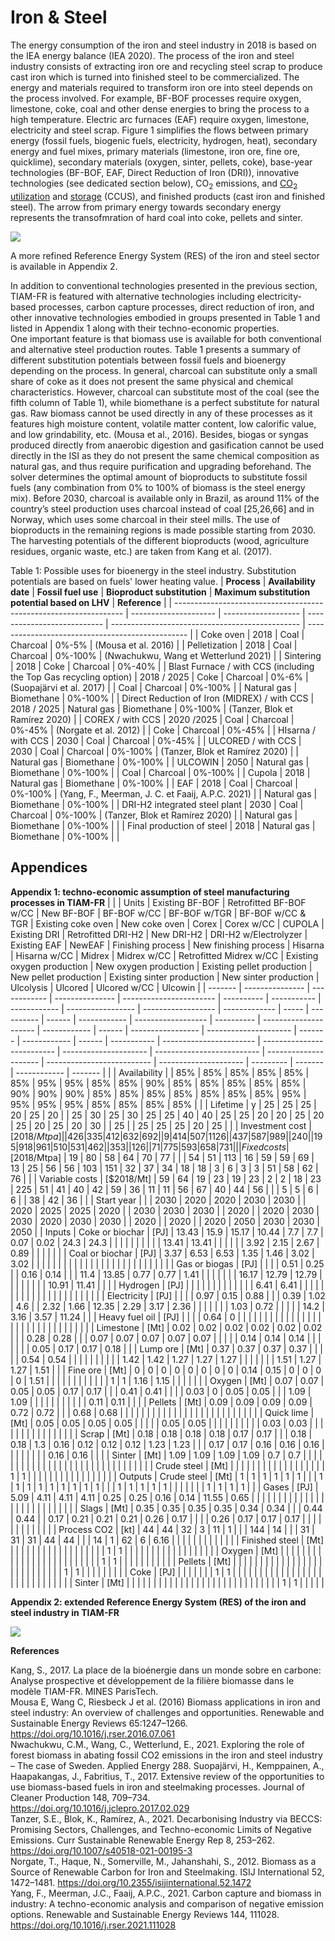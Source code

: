 # Iron & Steel

The energy consumption of the iron and steel industry in 2018 is based on the IEA energy balance (IEA 2020). The process of the iron and steel industry consists of extracting iron ore and recycling steel scrap to produce cast iron which is turned into finished steel to be commercialized. The energy and materials required to transform iron ore into steel depends on the process involved. For example, BF-BOF processes require oxygen, limestone, coke, coal and other dense energies to bring the process to a high temperature. Electric arc furnaces (EAF) require oxygen, limestone, electricity and steel scrap. Figure 1 simplifies the flows between primary energy (fossil fuels, biogenic fuels, electricity, hydrogen, heat), secondary energy and fuel mixes, primary materials (limestone, iron ore, fine ore, quicklime), secondary materials (oxygen, sinter, pellets, coke), base-year technologies (BF-BOF, EAF, Direct Reduction of Iron (DRI)), innovative technologies (see dedicated section below), CO<sub>2</sub> emissions, and [CO<sub>2</sub> utilization](../../supply/synthetic-fuels.md) and [storage](/non-energy-sectors/CO2-transport-and-storage.md) (CCUS), and finished products (cast iron and finished steel). The arrow from primary energy towards secondary energy represents the transofmration of hard coal into coke, pellets and sinter.

![](basic_IISRES.png)

A more refined Reference Energy System (RES) of the iron and steel sector is available in Appendix 2.

In addition to conventional technologies presented in the previous section, TIAM-FR is featured with alternative technologies including electricity-based processes, carbon capture processes, direct reduction of iron, and other innovative technologies embodied in groups presented in Table 1 and listed in Appendix 1 along with their techno-economic properties.  
One important feature is that biomass use is available for both conventional and alternative steel production routes. Table 1 presents a summary of different substitution potentials between fossil fuels and bioenergy depending on the process. In general, charcoal can substitute only a small share of coke as it does not present the same physical and chemical characteristics. However, charcoal can substitute most of the coal (see the fifth column of Table 1), while biomethane is a perfect substitute for natural gas. Raw biomass cannot be used directly in any of these processes as it features high moisture content, volatile matter content, low calorific value, and low grindability, etc. (Mousa et al., 2016). Besides, biogas or syngas produced directly from anaerobic digestion and gasification cannot be used directly in the ISI as they do not present the same chemical composition as natural gas, and thus require purification and upgrading beforehand. The solver determines the optimal amount of bioproducts to substitute fossil fuels (any combination from 0% to 100% of biomass is the steel energy mix). Before 2030, charcoal is available only in Brazil, as around 11% of the country’s steel production uses charcoal instead of coal [25,26,66] and in Norway, which uses some charcoal in their steel mills. The use of bioproducts in the remaining regions is made possible starting from 2030. The harvesting potentials of the different bioproducts (wood, agriculture residues, organic waste, etc.) are taken from Kang et al. (2017).

Table 1: Possible uses for bioenergy in the steel industry. Substitution potentials are based on fuels' lower heating value.
| **Process**                                                       | **Availability date** | **Fossil fuel use** | **Bioproduct substitution** | **Maximum substitution potential based on LHV** | **Reference**                                    |
| ----------------------------------------------------------------- | --------------------- | ------------------- | --------------------------- | ----------------------------------------------- | ------------------------------------------------ |
| Coke oven                                                         | 2018                  | Coal                | Charcoal                    | 0%-5%                                           | (Mousa et al. 2016)                              |
| Pelletization                                                     | 2018                  | Coal                | Charcoal                    | 0%-100%                                         | (Nwachukwu, Wang et Wetterlund 2021)             |
| Sintering                                                         | 2018                  | Coke                | Charcoal                    | 0%-40%                                          |
| Blast Furnace / with CCS (including the Top Gas recycling option) | 2018 / 2025           | Coke                | Charcoal                    | 0%-6%                                           | (Suopajärvi et al. 2017)                         |
| Coal                                                              | Charcoal              | 0%-100%             |
| Natural gas                                                       | Biomethane            | 0%-100%             |
| Direct Reduction of Iron (MIDREX) / with CCS                      | 2018 / 2025           | Natural gas         | Biomethane                  | 0%-100%                                         | (Tanzer, Blok et Ramírez 2020)                   |
| COREX / with CCS                                                  | 2020 /2025            | Coal                | Charcoal                    | 0%-45%                                          | (Norgate et al. 2012)                            |
| Coke                                                              | Charcoal              | 0%-45%              |
| HIsarna / with CCS                                                | 2030                  | Coal                | Charcoal                    | 0%-45%                                          |
| ULCORED / with CCS                                                | 2030                  | Coal                | Charcoal                    | 0%-100%                                         | (Tanzer, Blok et Ramírez 2020)                   |
| Natural gas                                                       | Biomethane            | 0%-100%             |
| ULCOWIN                                                           | 2050                  | Natural gas         | Biomethane                  | 0%-100%                                         |
| Coal                                                              | Charcoal              | 0%-100%             |
| Cupola                                                            | 2018                  | Natural gas         | Biomethane                  | 0%-100%                                         |
| EAF                                                               | 2018                  | Coal                | Charcoal                    | 0%-100%                                         | (Yang, F., Meerman, J. C. et Faaij, A.P.C. 2021) |
| Natural gas                                                       | Biomethane            | 0%-100%             |
| DRI-H2 integrated steel plant                                     | 2030                  | Coal                | Charcoal                    | 0%-100%                                         | (Tanzer, Blok et Ramírez 2020)                   |
| Natural gas                                                       | Biomethane            | 0%-100%             |                             |
| Final production of steel                                         | 2018                  | Natural gas         | Biomethane                  | 0%-100%                                         |                                                  |

## Appendices

**Appendix 1: techno-economic assumption of steel manufacturing processes in TIAM-FR**
|         |                 | Units        | Existing BF-BOF | Retrofitted BF-BOF w/CC | New BF-BOF | BF-BOF w/CC | BF-BOF w/TGR | BF-BOF w/CC & TGR | Existing coke oven | New coke oven | Corex | Corex w/CC | CUPOLA | Existing DRI | Retrofitted DRI-H2 | New DRI-H2 | DRI-H2 w/Electrolyzer | Existing EAF | NewEAF | Finishing process | New finishing process | Hisarna | Hisarna w/CC | Midrex | Midrex w/CC | Retrofitted Midrex w/CC | Existing oxygen production | New oxygen production | Existing pellet production | New pellet production | Existing sinter production | New sinter production | Ulcolysis | Ulcored | Ulcored w/CC | Ulcowin |
| ------- | --------------- | ------------ | --------------- | ----------------------- | ---------- | ----------- | ------------ | ----------------- | ------------------ | ------------- | ----- | ---------- | ------ | ------------ | ------------------ | ---------- | --------------------- | ------------ | ------ | ----------------- | --------------------- | ------- | ------------ | ------ | ----------- | ----------------------- | -------------------------- | --------------------- | -------------------------- | --------------------- | -------------------------- | --------------------- | --------- | ------- | ------------ | ------- |
|         | Availability    |              | 85%             | 85%                     | 85%        | 85%         | 85%          | 85%               | 95%                | 95%           | 85%   | 85%        | 90%    | 85%          | 85%                | 85%        | 85%                   | 85%          | 90%    | 90%               | 90%                   | 85%     | 85%          | 85%    | 85%         | 85%                     | 85%                        | 85%                   | 95%                        | 95%                   | 95%                        | 95%                   | 85%       | 85%     | 85%          | 85%     |
|         | Lifetime        | y            | 25              | 25                      | 25         | 20          | 25           | 20                |                    | 25            | 30    | 25         | 30     | 25           | 25                 | 40         | 40                    | 25           | 25     | 20                | 20                    | 25      | 20           | 25     | 20          | 25                      | 20                         | 30                    |                            | 25                    |                            | 25                    | 25        | 25      | 20           | 25      |
|         | Investment cost | [$2018/Mtpa] |                 | 426                     | 335        | 412         | 632          | 692               |                    | 9             | 414   | 507        | 1126   |              | 437                | 587        | 989                   |              | 240    |                   | 195                   | 918     | 961          | 510    | 531         | 462                     |                            | 353                   |                            | 126                   |                            | 71                    | 775       | 593     | 658          | 731     |
|         | Fixed costs     | [$2018/Mtpa] | 19              | 80                      | 58         | 64          | 70           | 77                |                    |               | 54    | 51         | 113    | 16           | 59                 | 59         | 69                    | 13           | 25     | 56                | 56                    | 103     | 151          | 32     | 37          | 34                      | 18                         | 18                    | 3                          | 6                     | 3                          | 3                     | 51        | 58      | 62           | 76      |
|         | Variable costs  | [$2018/Mt]   | 59              | 64                      | 19         | 23          | 19           | 23                | 2                  | 2             | 18    | 23         | 225    | 51           | 41                 | 40         | 42                    | 59           | 36     | 11                | 11                    | 56      | 67           | 40     | 44          | 56                      |                            |                       | 5                          | 5                     | 6                          | 6                     |           | 38      | 42           | 36      |
|         | Start year      |              |                 | 2030                    | 2020       | 2020        | 2030         | 2030              |                    | 2020          | 2025  | 2025       | 2020   |              | 2030               | 2030       | 2030                  |              | 2020   |                   | 2020                  | 2030    | 2030         | 2020   | 2030        | 2030                    |                            | 2020                  |                            | 2020                  |                            | 2020                  | 2050      | 2030    | 2030         | 2050    |
| Inputs  | Coke or biochar | [PJ]         | 13.43           | 15.9                    | 15.17      | 10.44       | 7.7          | 7.7               | 0.07               | 0.02          | 24.3  | 24.3       |        |              |                    |            |                       |              |        |                   |                       | 13.41   | 13.41        |        |             |                         |                            |                       | 3.92                       | 2.15                  | 2.67                       | 0.89                  |           |         |              |         |
|         | Coal or biochar | [PJ]         | 3.37            | 6.53                    | 6.53       | 1.35        | 1.46         | 3.02              | 3.02               |               |       |            |        |              |                    |            |                       |              |        |                   |                       |         |              |        |             |                         |                            |                       |                            |                       |                            |                       |           |
|         | Gas or biogas   | [PJ]         |                 |                         |            | 0.51        | 0.25         |                   | 0.16               | 0.14          |       |            | 11.4   | 13.85        | 0.77               | 0.77       | 1.41                  |              |        |                   |                       |         |              | 16.17  | 12.79       | 12.79                   |                            |                       |                            |                       |                            |                       |           | 10.91   | 11.41        |         |
|         | Hydrogen        | [PJ]         |                 |                         |            |             |              |                   |                    |               |       |            |        |              | 6.41               | 6.41       |                       |              |        |                   |                       |         |              |        |             |                         |                            |                       |                            |                       |                            |                       |           |         |              |         |
|         | Electricity     | [PJ]         |                 |                         |            | 0.97        | 0.15         | 0.88              |                    |               | 0.39  | 1.02       | 4.6    |              | 2.32               | 1.66       | 12.35                 | 2.29         | 3.17   | 2.36              |                       |         |              |        |             |                         | 1.03                       | 0.72                  |                            |                       |                            |                       | 14.2      | 3.16    | 3.57         | 11.24   |
|         | Heavy fuel oil  | [PJ]         |                 |                         |            | 0.64        | 0            |                   |                    |               |       |            |        |              |                    |            |                       |              |        |                   |                       |         |              |        |             |                         |                            |                       |                            |                       |                            |                       |           |         |              |         |
|         | Limestone       | [Mt]         | 0.02            | 0.02                    | 0.02       | 0.02        | 0.02         | 0.02              |                    |               | 0.28  | 0.28       |        |              | 0.07               | 0.07       | 0.07                  | 0.07         | 0.07   |                   |                       |         |              | 0.14   | 0.14        | 0.14                    |                            |                       |                            |                       |                            |                       | 0.05      | 0.17    | 0.17         | 0.18    |
|         | Lump ore        | [Mt]         | 0.37            | 0.37                    | 0.37       | 0.37        |              |                   |                    |               | 0.54  | 0.54       |        |              |                    |            |                       |              |        |                   |                       | 1.42    | 1.42         | 1.27   | 1.27        | 1.27                    |                            |                       |                            |                       |                            |                       | 1.51      | 1.27    | 1.27         | 1.51    |
|         | Fine ore        | [Mt]         | 0               | 0                       | 0          | 0           | 0            | 0                 | 0                  | 0             | 0.14  | 0.15       | 0      | 0            | 0                  | 0          | 1.51                  |              |        |                   |                       |         |              |        |             |                         |                            |                       | 1                          | 1                     | 1.16                       | 1.15                  |           |         |              |         |
|         | Oxygen          | [Mt]         | 0.07            | 0.07                    | 0.05       | 0.05        | 0.17         | 0.17              |                    |               | 0.41  | 0.41       |        |              |                    | 0.03       | 0                     | 0.05         | 0.05   |                   |                       | 1.09    | 1.09         |        |             |                         |                            |                       |                            |                       |                            |                       |           | 0.11    | 0.11         |         |
|         | Pellets         | [Mt]         | 0.09            | 0.09                    | 0.09       | 0.09        | 0.72         | 0.72              |                    |               | 0.68  | 0.68       |        |              |                    |            |                       |              |        |                   |                       |         |              |        |             |                         |                            |                       |                            |                       |                            |                       |           |         |              |         |
|         | Quick lime      | [Mt]         | 0.05            | 0.05                    | 0.05       | 0.05        |              |                   |                    |               | 0.05  | 0.05       |        |              |                    |            |                       |              |        |                   |                       | 0.03    | 0.03         |        |             |                         |                            |                       |                            |                       |                            |                       |           |         |              |         |
|         | Scrap           | [Mt]         | 0.18            | 0.18                    | 0.18       | 0.18        | 0.17         | 0.17              |                    |               | 0.18  | 0.18       | 1.3    | 0.16         | 0.12               | 0.12       | 0.12                  | 1.23         | 1.23   |                   |                       | 0.17    | 0.17         | 0.16   | 0.16        | 0.16                    |                            |                       |                            |                       |                            |                       |           | 0.16    | 0.16         |         |
|         | Sinter          | [Mt]         | 1.09            | 1.09                    | 1.09       | 1.09        | 0.7          | 0.7               |                    |               |       |            |        |              |                    |            |                       |              |        |                   |                       |         |              |        |             |                         |                            |                       |                            |                       |                            |                       |           |         |              |         |
|         | Crude steel     | [Mt]         |                 |                         |            |             |              |                   |                    |               |       |            |        |              |                    |            |                       |              |        | 1                 | 1                     |         |              |        |             |                         |                            |                       |                            |                       |                            |                       |           |         |              |         |
| Outputs | Crude steel     | [Mt]         | 1               | 1                       | 1          | 1           | 1            | 1                 |                    |               | 1     | 1          | 1      | 1            | 1                  | 1          | 1                     | 1            | 1      |                   |                       | 1       | 1            | 1      | 1           | 1                       |                            |                       |                            |                       |                            |                       | 1         | 1       | 1            | 1       |
|         | Gases           | [PJ]         | 5.09            | 4.11                    | 4.11       | 4.11        | 0.25         | 0.25              | 0.16               | 0.14          | 11.55 | 0.65       |        |              |                    |            |                       |              |        |                   |                       |         |              |        |             |                         |                            |                       |                            |                       |                            |                       |           |         |              |         |
|         | Slags           | [Mt]         | 0.35            | 0.35                    | 0.35       | 0.35        | 0.34         | 0.34              |                    |               | 0.44  | 0.44       |        | 0.17         | 0.21               | 0.21       | 0.21                  | 0.26         | 0.17   |                   |                       |         | 0.26         | 0.17   | 0.17        | 0.17                    |                            |                       |                            |                       |                            |                       |           |         |              |         |
|         | Process CO2     | [kt]         | 44              | 44                      | 32         | 3           | 11           | 1                 |                    |               | 144   | 14         |        |              | 31                 | 31         | 31                    | 44           | 44     |                   |                       | 14      | 1            | 62     | 6           | 6.16                    |                            |                       |                            |                       |                            |                       |           |         |              |         |
|         | Finished steel  | [Mt]         |                 |                         |            |             |              |                   |                    |               |       |            |        |              |                    |            |                       |              |        | 1                 | 1                     |         |              |        |             |                         |                            |                       |                            |                       |                            |                       |           |         |              |         |
|         | Oxygen          | [Mt]         |                 |                         |            |             |              |                   |                    |               |       |            |        |              |                    |            |                       |              |        |                   |                       |         |              |        |             |                         | 1                          | 1                     |                            |                       |                            |                       |           |         |              |         |
|         | Pellets         | [Mt]         |                 |                         |            |             |              |                   |                    |               |       |            |        |              |                    |            |                       |              |        |                   |                       |         |              |        |             |                         |                            |                       | 1                          | 1                     |                            |                       |           |         |              |         |
|         | Coke            | [PJ]         |                 |                         |            |             |              |                   | 1                  | 1             |       |            |        |              |                    |            |                       |              |        |                   |                       |         |              |        |             |                         |                            |                       |                            |                       |                            |                       |           |         |              |         |
|         | Sinter          | [Mt]         |                 |                         |            |             |              |                   |                    |               |       |            |        |              |                    |            |                       |              |        |                   |                       |         |              |        |             |                         |                            |                       |                            |                       | 1                          | 1                     |           |         |              |         |

**Appendix 2: extended Reference Energy System (RES) of the iron and steel industry in TIAM-FR**

![](IISRES_final.png)

**References**

Kang, S., 2017. La place de la bioénergie dans un monde sobre en carbone: Analyse prospective et développement de la filière biomasse dans le modèle TIAM-FR. MINES ParisTech.  
Mousa E, Wang C, Riesbeck J et al. (2016) Biomass applications in iron and steel industry: An overview of challenges and opportunities. Renewable and Sustainable Energy Reviews 65:1247–1266. https://doi.org/10.1016/j.rser.2016.07.061  
Nwachukwu, C.M., Wang, C., Wetterlund, E., 2021. Exploring the role of forest biomass in abating fossil CO2 emissions in the iron and steel industry – The case of Sweden. Applied Energy 288.
Suopajärvi, H., Kemppainen, A., Haapakangas, J., Fabritius, T., 2017. Extensive review of the opportunities to use biomass-based fuels in iron and steelmaking processes. Journal of Cleaner Production 148, 709–734. https://doi.org/10.1016/j.jclepro.2017.02.029  
Tanzer, S.E., Blok, K., Ramírez, A., 2021. Decarbonising Industry via BECCS: Promising Sectors, Challenges, and Techno-economic Limits of Negative Emissions. Curr Sustainable Renewable Energy Rep 8, 253–262. https://doi.org/10.1007/s40518-021-00195-3  
Norgate, T., Haque, N., Somerville, M., Jahanshahi, S., 2012. Biomass as a Source of Renewable Carbon for Iron and Steelmaking. ISIJ International 52, 1472–1481. https://doi.org/10.2355/isijinternational.52.1472  
Yang, F., Meerman, J.C., Faaij, A.P.C., 2021. Carbon capture and biomass in industry: A techno-economic analysis and comparison of negative emission options. Renewable and Sustainable Energy Reviews 144, 111028. https://doi.org/10.1016/j.rser.2021.111028  

